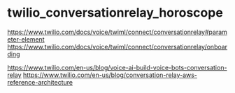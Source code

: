# twilio_conversationrelay_horoscope



https://www.twilio.com/docs/voice/twiml/connect/conversationrelay#parameter-element
https://www.twilio.com/docs/voice/twiml/connect/conversationrelay/onboarding


https://www.twilio.com/en-us/blog/voice-ai-build-voice-bots-conversation-relay
https://www.twilio.com/en-us/blog/conversation-relay-aws-reference-architecture